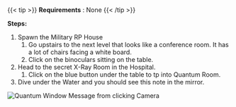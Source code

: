  #####
 
{{< tip >}}
**Requirements** : None
{{< /tip >}}


**Steps:**

1. Spawn the Military RP House
	1. Go upstairs to the next level that looks like a conference room. It has a lot of chairs facing a white board.
	1. Click on the binoculars sitting on the table.
1. Head to the secret X-Ray Room in the Hospital. 
	1. Click on the blue button under the table to tp into Quantum Room.
1. Dive under the Water and you should see this note in the mirror.

![Quantum Window Message from clicking Camera](/images/bh/quantum-window-message-military-rp.jpg)